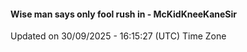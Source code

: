 #### Wise man says only fool rush in - McKidKneeKaneSir
Updated on 30/09/2025 - 16:15:27 (UTC) Time Zone
